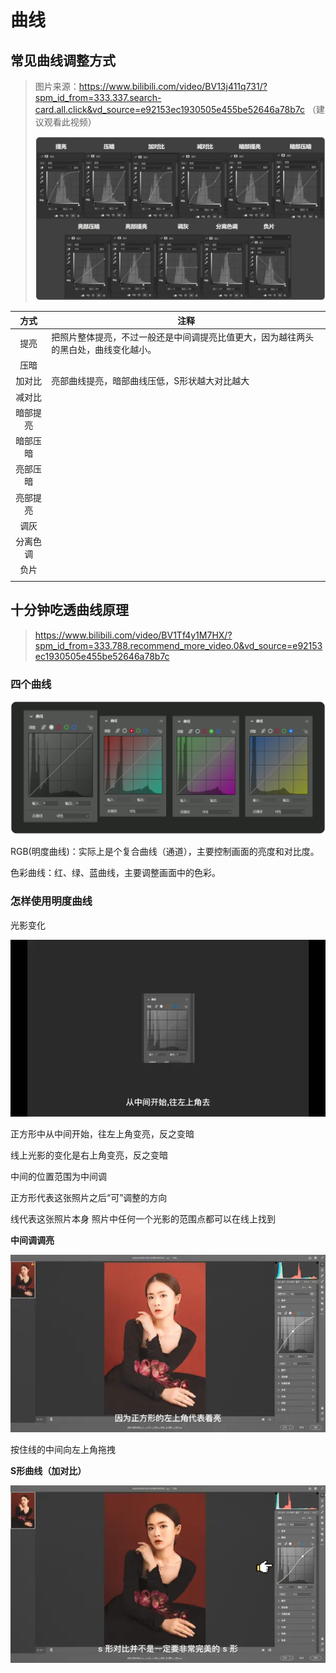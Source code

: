 # 曲线

## 常见曲线调整方式

> 图片来源：https://www.bilibili.com/video/BV13j411q731/?spm_id_from=333.337.search-card.all.click&vd_source=e92153ec1930505e455be52646a78b7c  （建议观看此视频）
>
> ![image-20231028225019975](./readme.assets/image-20231028225019975-8544407.png)

|   方式   | 注释                                                         |
| :------: | ------------------------------------------------------------ |
|   提亮   | 把照片整体提亮，不过一般还是中间调提亮比值更大，因为越往两头的黑白处，曲线变化越小。 |
|   压暗   |                                                              |
|  加对比  | 亮部曲线提亮，暗部曲线压低，S形状越大对比越大                |
|  减对比  |                                                              |
| 暗部提亮 |                                                              |
| 暗部压暗 |                                                              |
| 亮部压暗 |                                                              |
| 亮部提亮 |                                                              |
|   调灰   |                                                              |
| 分离色调 |                                                              |
|   负片   |                                                              |
|          |                                                              |




## 十分钟吃透曲线原理
>  https://www.bilibili.com/video/BV1Tf4y1M7HX/?spm_id_from=333.788.recommend_more_video.0&vd_source=e92153ec1930505e455be52646a78b7c



### 四个曲线

<img src="./readme.assets/image-20231029202720546.png" alt="image-20231029202720546" style="zoom:50%;" />

RGB(明度曲线)：实际上是个复合曲线（通道），主要控制画面的亮度和对比度。

色彩曲线：红、绿、蓝曲线，主要调整画面中的色彩。



### 怎样使用明度曲线

光影变化

![img](./readme.assets/570e6dd1a0b5a14a97b35ebf9de39956760afe7d.png@620w_!web-note.webp)

正方形中从中间开始，往左上角变亮，反之变暗

线上光影的变化是右上角变亮，反之变暗

中间的位置范围为中间调



正方形代表这张照片之后“可”调整的方向

线代表这张照片本身  照片中任何一个光影的范围点都可以在线上找到



**中间调调亮**

![img](./readme.assets/01372a7e5b90cf8d977d6bfbdfa25031d8c0811b.png@620w_!web-note.webp)

按住线的中间向左上角拖拽



**S形曲线（加对比）**

![img](./readme.assets/d78ed2eb6f4b375639cd62025baeb7e5c43956ce.png@620w_!web-note.webp)

